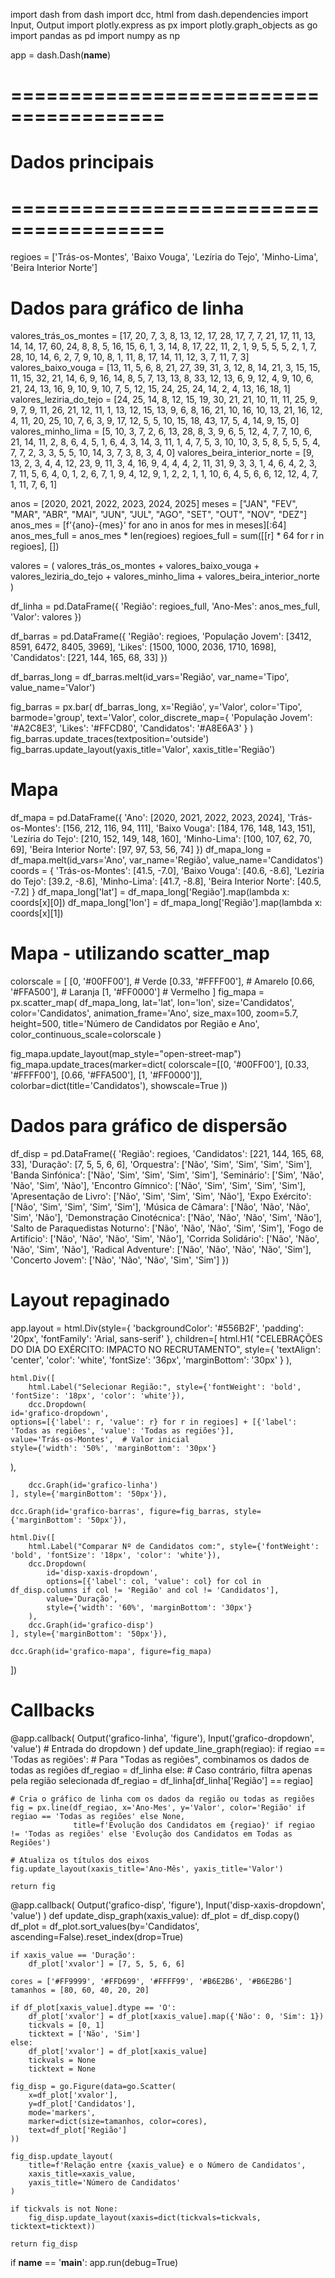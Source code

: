 import dash
from dash import dcc, html
from dash.dependencies import Input, Output
import plotly.express as px
import plotly.graph_objects as go
import pandas as pd
import numpy as np

app = dash.Dash(__name__)

# =======================================
# Dados principais
# =======================================

regioes = ['Trás-os-Montes', 'Baixo Vouga', 'Lezíria do Tejo', 'Minho-Lima', 'Beira Interior Norte']

# Dados para gráfico de linha
valores_trás_os_montes = [17, 20, 7, 3, 8, 13, 12, 17, 28, 17, 7, 7, 21, 17, 11, 13, 14, 14, 17, 60, 24, 8, 8, 5, 16, 15, 6, 1, 3, 14, 8, 17, 22, 11, 2, 1, 9, 5, 5, 5, 2, 1, 7, 28, 10, 14, 6, 2, 7, 9, 10, 8, 1, 11, 8, 17, 14, 11, 12, 3, 7, 11, 7, 3]
valores_baixo_vouga = [13, 11, 5, 6, 8, 21, 27, 39, 31, 3, 12, 8, 14, 21, 3, 15, 15, 11, 15, 32, 21, 14, 6, 9, 16, 14, 8, 5, 7, 13, 13, 8, 33, 12, 13, 6, 9, 12, 4, 9, 10, 6, 21, 24, 13, 16, 9, 10, 9, 10, 7, 5, 12, 15, 24, 25, 24, 14, 2, 4, 13, 16, 18, 1]
valores_leziria_do_tejo = [24, 25, 14, 8, 12, 15, 19, 30, 21, 21, 10, 11, 11, 25, 9, 9, 7, 9, 11, 26, 21, 12, 11, 1, 13, 12, 15, 13, 9, 6, 8, 16, 21, 10, 16, 10, 13, 21, 16, 12, 4, 11, 20, 25, 10, 7, 6, 3, 9, 17, 12, 5, 5, 10, 15, 18, 43, 17, 5, 4, 14, 9, 15, 0]
valores_minho_lima = [5, 10, 3, 7, 2, 6, 13, 28, 8, 3, 9, 6, 5, 12, 4, 7, 7, 10, 6, 21, 14, 11, 2, 8, 6, 4, 5, 1, 6, 4, 3, 14, 3, 11, 1, 4, 7, 5, 3, 10, 10, 3, 5, 8, 5, 5, 5, 4, 7, 7, 2, 3, 3, 5, 5, 10, 14, 3, 7, 3, 8, 3, 4, 0]
valores_beira_interior_norte = [9, 13, 2, 3, 4, 4, 12, 23, 9, 11, 3, 4, 16, 9, 4, 4, 4, 2, 11, 31, 9, 3, 3, 1, 4, 6, 4, 2, 3, 7, 11, 5, 6, 4, 0, 1, 2, 6, 7, 1, 9, 4, 12, 9, 1, 2, 2, 1, 1, 10, 6, 4, 5, 6, 6, 12, 12, 4, 7, 1, 11, 7, 6, 1]

anos = [2020, 2021, 2022, 2023, 2024, 2025]
meses = ["JAN", "FEV", "MAR", "ABR", "MAI", "JUN", "JUL", "AGO", "SET", "OUT", "NOV", "DEZ"]
anos_mes = [f'{ano}-{mes}' for ano in anos for mes in meses][:64]
anos_mes_full = anos_mes * len(regioes)
regioes_full = sum([[r] * 64 for r in regioes], [])

valores = (
    valores_trás_os_montes +
    valores_baixo_vouga +
    valores_leziria_do_tejo +
    valores_minho_lima +
    valores_beira_interior_norte
)

df_linha = pd.DataFrame({
    'Região': regioes_full,
    'Ano-Mes': anos_mes_full,
    'Valor': valores
})

df_barras = pd.DataFrame({
    'Região': regioes,
    'População Jovem': [3412, 8591, 6472, 8405, 3969],
    'Likes': [1500, 1000, 2036, 1710, 1698],
    'Candidatos': [221, 144, 165, 68, 33]
})

df_barras_long = df_barras.melt(id_vars='Região', var_name='Tipo', value_name='Valor')

fig_barras = px.bar(
    df_barras_long, x='Região', y='Valor',
    color='Tipo', barmode='group',
    text='Valor',
    color_discrete_map={
        'População Jovem': '#A2C8E3',
        'Likes': '#FFCD80',
        'Candidatos': '#A8E6A3'
    }
)
fig_barras.update_traces(textposition='outside')
fig_barras.update_layout(yaxis_title='Valor', xaxis_title='Região')

# Mapa
df_mapa = pd.DataFrame({
    'Ano': [2020, 2021, 2022, 2023, 2024],
    'Trás-os-Montes': [156, 212, 116, 94, 111],
    'Baixo Vouga': [184, 176, 148, 143, 151],
    'Lezíria do Tejo': [210, 152, 149, 148, 160],
    'Minho-Lima': [100, 107, 62, 70, 69],
    'Beira Interior Norte': [97, 97, 53, 56, 74]
})
df_mapa_long = df_mapa.melt(id_vars='Ano', var_name='Região', value_name='Candidatos')
coords = {
    'Trás-os-Montes': [41.5, -7.0],
    'Baixo Vouga': [40.6, -8.6],
    'Lezíria do Tejo': [39.2, -8.6],
    'Minho-Lima': [41.7, -8.8],
    'Beira Interior Norte': [40.5, -7.2]
}
df_mapa_long['lat'] = df_mapa_long['Região'].map(lambda x: coords[x][0])
df_mapa_long['lon'] = df_mapa_long['Região'].map(lambda x: coords[x][1])
# Mapa - utilizando scatter_map
colorscale = [
    [0, '#00FF00'],  # Verde
    [0.33, '#FFFF00'],  # Amarelo
    [0.66, '#FFA500'],  # Laranja
    [1, '#FF0000']   # Vermelho
]
fig_mapa = px.scatter_map(
    df_mapa_long, lat='lat', lon='lon', size='Candidatos',
    color='Candidatos', animation_frame='Ano',
    size_max=100, zoom=5.7, height=500,
    title='Número de Candidatos por Região e Ano',
    color_continuous_scale=colorscale
)

fig_mapa.update_layout(map_style="open-street-map")
fig_mapa.update_traces(marker=dict(
    colorscale=[[0, '#00FF00'], [0.33, '#FFFF00'], [0.66, '#FFA500'], [1, '#FF0000']],
    colorbar=dict(title='Candidatos'),
    showscale=True
))

# Dados para gráfico de dispersão
df_disp = pd.DataFrame({
    'Região': regioes,
    'Candidatos': [221, 144, 165, 68, 33],
    'Duração': [7, 5, 5, 6, 6],
    'Orquestra': ['Não', 'Sim', 'Sim', 'Sim', 'Sim'],
    'Banda Sinfónica': ['Não', 'Sim', 'Sim', 'Sim', 'Sim'],
    'Seminário': ['Sim', 'Não', 'Não', 'Sim', 'Não'],
    'Encontro Gímnico': ['Não', 'Sim', 'Sim', 'Sim', 'Sim'],
    'Apresentação de Livro': ['Não', 'Sim', 'Sim', 'Sim', 'Não'],
    'Expo Exército': ['Não', 'Sim', 'Sim', 'Sim', 'Sim'],
    'Música de Câmara': ['Não', 'Não', 'Não', 'Sim', 'Não'],
    'Demonstração Cinotécnica': ['Não', 'Não', 'Não', 'Sim', 'Não'],
    'Salto de Paraquedistas Noturno': ['Não', 'Não', 'Não', 'Sim', 'Sim'],
    'Fogo de Artifício': ['Não', 'Não', 'Não', 'Sim', 'Não'],
    'Corrida Solidário': ['Não', 'Não', 'Não', 'Sim', 'Não'],
    'Radical Adventure': ['Não', 'Não', 'Não', 'Não', 'Sim'],
    'Concerto Jovem': ['Não', 'Não', 'Não', 'Sim', 'Sim']
})

# Layout repaginado
app.layout = html.Div(style={
    'backgroundColor': '#556B2F', 'padding': '20px', 'fontFamily': 'Arial, sans-serif'
}, children=[
    html.H1(
        "CELEBRAÇÕES DO DIA DO EXÉRCITO: IMPACTO NO RECRUTAMENTO",
        style={
            'textAlign': 'center',
            'color': 'white',
            'fontSize': '36px',
            'marginBottom': '30px'
        }
    ),

    html.Div([
        html.Label("Selecionar Região:", style={'fontWeight': 'bold', 'fontSize': '18px', 'color': 'white'}),
        dcc.Dropdown(
    id='grafico-dropdown',
    options=[{'label': r, 'value': r} for r in regioes] + [{'label': 'Todas as regiões', 'value': 'Todas as regiões'}],
    value='Trás-os-Montes',  # Valor inicial
    style={'width': '50%', 'marginBottom': '30px'}
),

        dcc.Graph(id='grafico-linha')
    ], style={'marginBottom': '50px'}),

    dcc.Graph(id='grafico-barras', figure=fig_barras, style={'marginBottom': '50px'}),

    html.Div([
        html.Label("Comparar Nº de Candidatos com:", style={'fontWeight': 'bold', 'fontSize': '18px', 'color': 'white'}),
        dcc.Dropdown(
            id='disp-xaxis-dropdown',
            options=[{'label': col, 'value': col} for col in df_disp.columns if col != 'Região' and col != 'Candidatos'],
            value='Duração',
            style={'width': '60%', 'marginBottom': '30px'}
        ),
        dcc.Graph(id='grafico-disp')
    ], style={'marginBottom': '50px'}),

    dcc.Graph(id='grafico-mapa', figure=fig_mapa)
])

# Callbacks
@app.callback(
    Output('grafico-linha', 'figure'),
    Input('grafico-dropdown', 'value')  # Entrada do dropdown
)
def update_line_graph(regiao):
    if regiao == 'Todas as regiões':
        # Para "Todas as regiões", combinamos os dados de todas as regiões
        df_regiao = df_linha
    else:
        # Caso contrário, filtra apenas pela região selecionada
        df_regiao = df_linha[df_linha['Região'] == regiao]
    
    # Cria o gráfico de linha com os dados da região ou todas as regiões
    fig = px.line(df_regiao, x='Ano-Mes', y='Valor', color='Região' if regiao == 'Todas as regiões' else None,
                  title=f'Evolução dos Candidatos em {regiao}' if regiao != 'Todas as regiões' else 'Evolução dos Candidatos em Todas as Regiões')
    
    # Atualiza os títulos dos eixos
    fig.update_layout(xaxis_title='Ano-Mês', yaxis_title='Valor')
    
    return fig


@app.callback(
    Output('grafico-disp', 'figure'),
    Input('disp-xaxis-dropdown', 'value')
)
def update_disp_graph(xaxis_value):
    df_plot = df_disp.copy()
    df_plot = df_plot.sort_values(by='Candidatos', ascending=False).reset_index(drop=True)

    if xaxis_value == 'Duração':
        df_plot['xvalor'] = [7, 5, 5, 6, 6]

    cores = ['#FF9999', '#FFD699', '#FFFF99', '#B6E2B6', '#B6E2B6']
    tamanhos = [80, 60, 40, 20, 20]

    if df_plot[xaxis_value].dtype == 'O':
        df_plot['xvalor'] = df_plot[xaxis_value].map({'Não': 0, 'Sim': 1})
        tickvals = [0, 1]
        ticktext = ['Não', 'Sim']
    else:
        df_plot['xvalor'] = df_plot[xaxis_value]
        tickvals = None
        ticktext = None

    fig_disp = go.Figure(data=go.Scatter(
        x=df_plot['xvalor'],
        y=df_plot['Candidatos'],
        mode='markers',
        marker=dict(size=tamanhos, color=cores),
        text=df_plot['Região']
    ))

    fig_disp.update_layout(
        title=f'Relação entre {xaxis_value} e o Número de Candidatos',
        xaxis_title=xaxis_value,
        yaxis_title='Número de Candidatos'
    )

    if tickvals is not None:
        fig_disp.update_layout(xaxis=dict(tickvals=tickvals, ticktext=ticktext))

    return fig_disp

if __name__ == '__main__':
    app.run(debug=True)
